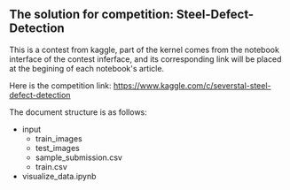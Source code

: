 ## The solution for competition: Steel-Defect-Detection

This is a contest from kaggle, part of the kernel comes from the notebook interface of the contest inferface, and its corresponding link will be placed at the begining of each notebook's article.

Here is the competition link:  <https://www.kaggle.com/c/severstal-steel-defect-detection>

The document structure is as follows:

- input
  * train_images
  * test_images
  * sample_submission.csv
  * train.csv
- visualize_data.ipynb

